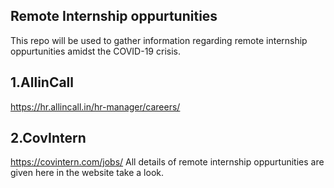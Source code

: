## Remote Internship oppurtunities

This repo will be used to gather information regarding remote internship oppurtunities amidst the COVID-19 crisis.

## 1.AllinCall

https://hr.allincall.in/hr-manager/careers/

## 2.CovIntern
https://covintern.com/jobs/
All details of remote internship oppurtunities are given here in the website take a look.
